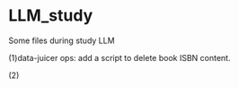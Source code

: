 # LLM_study
Some files during study LLM 

(1)data-juicer ops:
add a script to delete book ISBN content.

(2)
